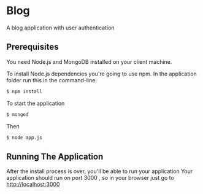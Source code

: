 # Blog
A blog application with user authentication

## Prerequisites
You need Node.js and MongoDB installed on your client machine.

To install Node.js dependencies you're going to use npm. In the application folder run this in the command-line:

```bash
$ npm install
```

To start the application

```bash
$ mongod
```

Then

```bash
$ node app.js
```

## Running The Application
After the install process is over, you'll be able to run your application
Your application should run on port 3000 , so in your browser just go to [http://localhost:3000](http://localhost:3000)